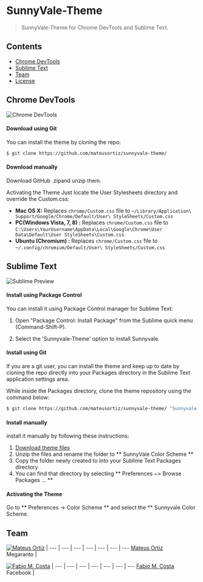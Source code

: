 # SunnyVale-Theme


> SunnyVale-Theme for Chrome DevTools and Sublime Text.

## Contents

* [Chrome DevTools](#chrome-devtools)
* [Sublime Text](#sublime-text)
* [Team](#team)
* [License](LICENSE)

## Chrome DevTools

![Chrome DevTools](http://mateusortiz.github.io/sunnyvale-theme/assets/img/chrome.png)

#### Download using Git
You can install the theme by cloning the repo:
```sh
$ git clone https://github.com/mateusortiz/sunnyvale-theme/
```
#### Download manually
Download GitHub .zipand unzip them.

Activating the Theme
Just locate the User Stylesheets directory and override the Custom.css:

* **Mac OS X:** Replaces `chrome/Custom.css` file to `~/Library/Application\ Support/Google/Chrome/Default/User\ StyleSheets/Custom.css`
* **PC(Windows Vista, 7, 8) :** Replaces `chrome/Custom.css` file to `C:\Users\YourUsername\AppData\Local\Google\Chrome\User Data\Default\User StyleSheets\Custom.css`
* **Ubuntu (Chromium) :** Replaces `chrome/Custom.css` file to `~/.config/chromium/Default/User\ StyleSheets/Custom.css`


## Sublime Text

![Sublime Preview](http://mateusortiz.github.io/sunnyvale-theme/assets/img/sublime.png)

#### Install using Package Control
You can install it using Package Control manager for Sublime Text:

1. Open "Package Control: Install Package" from the Sublime quick menu (Command-Shift-P).

2. Select the 'Sunnyvale-Theme' option to install Sunnyvale. 


#### Install using Git
If you are a git user, you can install the theme and keep up to date by cloning the repo directly into your Packages directory in the Sublime Text application settings area.

While inside the Packages directory, clone the theme repository using the command below:

```sh
$ git clone https://github.com/mateusortiz/sunnyvale-theme/ "Sunnyvale Color Scheme"
```

#### Install manually
install it manually by following these instructions:

1. [Download theme files](https://github.com/mateusortiz/sunnyvale-theme/archive/master.zip)
2. Unzip the files and rename the folder to ** SunnyVale Color Scheme **
3. Copy the folder newly created to into your Sublime Text Packages directory
4. You can find that directory by selecting ** Preferences ~> Browse Packages ... **

#### Activating the Theme
Go to ** Preferences -> Color Scheme ** and select the ** Sunnyvale Color Scheme. 

## Team

[![Mateus Ortiz](https://2.gravatar.com/avatar/c626989c7ee2bc0734048da9f336d0a3?d=https%3A%2F%2Fidenticons.github.com%2F854534f866ca6eafcf0b5c65c6cbaf53.png&s=70)](https://twitter.com/mteusortiz) |
--- | --- | --- | --- | --- | --- | ---
[Mateus Ortiz](https://twitter.com/mteusortiz)<br>Megaranto |

[![Fabio M. Costa](https://2.gravatar.com/avatar/1eb74ff8a32ed9c32c99b59c41d82bee?d=https%3A%2F%2Fidenticons.github.com%2Fb96f94574298ff170b3fe1bfc2513f55.png&r=x&s=70)](https://twitter.com/fabiomiranda) |
--- | --- | --- | --- | --- | --- | ---
[Fabio M. Costa](https://twitter.com/fabiomiranda)<br>Facebook |
